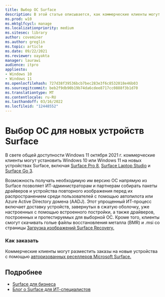 ```yaml
---
title: Выбор ОС Surface
description: В этой статье описывается, как коммерческие клиенты могут приобретать новые устройства Surface с Windows 10 или Windows 11.
ms.prod: w10
ms.mktglfcycl: manage
ms.localizationpriority: medium
ms.sitesec: library
author: coveminer
ms.author: greglin
ms.topic: article
ms.date: 09/22/2021
ms.reviewer: oayakta
manager: laurawi
audience: itpro
appliesto:
- Windows 10
- Windows 11
ms.openlocfilehash: 727d38f39536bcb7bec283e3f6c8532018e46b03
ms.sourcegitcommit: beb2f9db90b19b74da6cdee8717cc0888f3b1d70
ms.translationtype: MT
ms.contentlocale: ru-RU
ms.lasthandoff: 03/16/2022
ms.locfileid: "12448552"
---
```

# <a name="os-choice-for-new-surface-devices"></a>Выбор ОС для новых устройств Surface
 
В свете общей доступности Windows 11 октября 2021 г. коммерческие клиенты могут установить Windows 10 или Windows 11 на новых устройствах Surface, включая [Surface Pro 8](https://www.microsoft.com/surface/business/surface-pro-8), [Surface Laptop Studio](https://www.microsoft.com/surface/business/surface-laptop-studio) и [Surface Go 3](https://www.microsoft.com/surface/business/surface-go-3).  
 
Возможность получать необходимую им версию ОС напрямую из Surface позволяет ИТ-администраторам и партнерам собирать пакеты драйверов и устройства повторного изображения перед их распространением среди пользователей с помощью автопилота или Azure Active Directory домена (AADJ). Этот упрощенный ИТ-процесс включает доставку устройств, завернутых в сжатую оболочку, уже настроенных с помощью встроенного постройки, а также драйверов, построенных и протестируемых для выборной ОС. Кроме того, клиенты смогут скачивать голые файлы восстановления металла (BMR) и .msi со страницы [Загрузка изображений Surface Recovery.](https://support.microsoft.com/surface-recovery-image) 
 
### <a name="how-to-order"></a>Как заказать

Коммерческие клиенты могут разместить заказы на новые устройства с помощью [авторизованных реселлеров Microsoft Surface.](https://www.microsoft.com/surface/business/where-to-buy-microsoft-surface?)

## <a name="learn-more"></a>Подробнее

- [Surface для бизнеса](https://www.microsoft.com/surface/business)
- [Блог о Surface для ИТ-специалистов](https://techcommunity.microsoft.com/t5/surface-it-pro-blog/bg-p/SurfaceITPro)